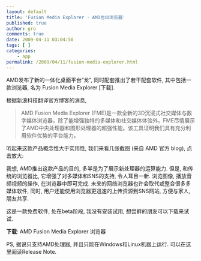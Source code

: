 ```yaml
---
layout: default
title: 'Fusion Media Explorer - AMD也出浏览器'
published: true
author: gro
comments: true
date: 2009-04-11 03:04:50
tags: [ ]
categories:
    - app
permalink: /2009/04/11/fusion-media-explorer.html
---
```

AMD发布了新的一体化桌面平台&#8221;龙&#8221;, 同时配套推出了若干配套软件, 其中包括一款浏览器, 名为 Fusion Media Explorer [下载].

根据新浪科技翻译官方博客的消息,

> AMD Fusion Media Explorer (FME)是一款全新的3D沉浸式社交媒体与数字媒体浏览器，除了能增强独特的多媒体和社交媒体体验外，FME尽情展示了AMD中央处理器和图形处理器的超强性能。该工具证明我们具有充分利用软件优势的平台能力。

听起来这款产品概念性大于实用性, 我们来看几张截图 (来自 AMD 官方 blog), 点击放大:




     


我想, AMD推出这款产品的目的, 多半是为了展示新处理器的运算能力. 但是, 和传统的浏览器比, 它增强了对多媒体和SNS的支持, 令人耳目一新. 浏览图像, 播放音频视频的操作, 在浏览器中即可完成. 未来的网络浏览器也许会取代或整合很多多媒体软件, 同时, 用户还能使用浏览器更迅速的上传资源到SNS网站, 方便与家人, 朋友共享.

这是一款免费软件, 处在beta阶段, 我没有安装试用, 想尝鲜的朋友可以下载来试试.

**下载**: AMD Fusion Media Explorer 浏览器

PS, 据说只支持AMD处理器, 并且只能在Windows和Linux机器上运行. 可以在这里阅读Release Note.